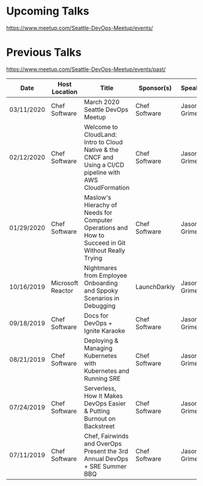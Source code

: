 # Upcoming Talks

https://www.meetup.com/Seattle-DevOps-Meetup/events/

# Previous Talks

https://www.meetup.com/Seattle-DevOps-Meetup/events/past/

Date|Host Location|Title|Sponsor(s)|Speakers|URL|
----|---|-------------|-----|----------|--------|
03/11/2020| Chef Software | March 2020 Seattle DevOps Meetup | Chef Software | Jason Grimes | https://www.meetup.com/Seattle-DevOps-Meetup/events/268810764/
02/12/2020| Chef Software | Welcome to CloudLand: Intro to Cloud Native & the CNCF and Using a CI/CD pipeline with AWS CloudFormation| Chef Software | Jason Grimes | https://www.meetup.com/Seattle-DevOps-Meetup/events/267681597/ |
01/29/2020| Chef Software | Maslow's Hierachy of Needs for Computer Operations and How to Succeed in Git Without Really Trying | Chef Software | Jason Grimes | https://www.meetup.com/Seattle-DevOps-Meetup/events/266467729/ |
10/16/2019| Microsoft Reactor | Nightmares from Employee Onboarding and Sppoky Scenarios in Debugging | LaunchDarkly | Jason Grimes | https://www.meetup.com/Seattle-DevOps-Meetup/events/264480852/ |
09/18/2019| Chef Software | Docs for DevOps + Ignite Karaoke | Chef Software | Jason Grimes | https://www.meetup.com/Seattle-DevOps-Meetup/events/263347056/ |
08/21/2019| Chef Software | Deploying & Managing Kubernetes with Kubernetes and Running SRE | Chef Software | Jason Grimes | https://www.meetup.com/Seattle-DevOps-Meetup/events/262135699/ |
07/24/2019| Chef Software | Serverless, How It Makes DevOps Easier & Putting Burnout on Backstreet | Chef Software | Jason Grimes | https://www.meetup.com/Seattle-DevOps-Meetup/events/262038988/ |
07/11/2019| Chef Software | Chef, Fairwinds and OverOps Present the 3rd Annual DevOps + SRE Summer BBQ | Chef Software | Jason Grimes | https://www.meetup.com/Seattle-DevOps-Meetup/events/262047118/ |


